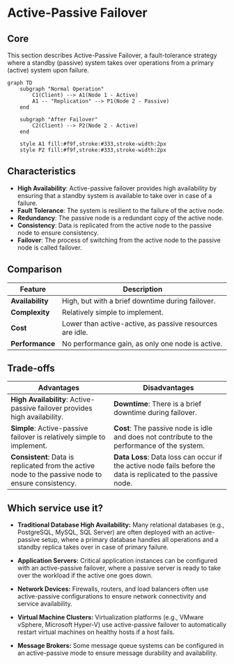 # Active-Passive Failover

## Core

This section describes Active-Passive Failover, a fault-tolerance strategy where a standby (passive) system takes over operations from a primary (active) system upon failure.

```mermaid
graph TD
    subgraph "Normal Operation"
        C1(Client) --> A1(Node 1 - Active)
        A1 -- "Replication" --> P1(Node 2 - Passive)
    end

    subgraph "After Failover"
        C2(Client) --> P2(Node 2 - Active)
    end

    style A1 fill:#f9f,stroke:#333,stroke-width:2px
    style P2 fill:#f9f,stroke:#333,stroke-width:2px
```

## Characteristics

- **High Availability**: Active-passive failover provides high availability by ensuring that a standby system is available to take over in case of a failure.
- **Fault Tolerance**: The system is resilient to the failure of the active node.
- **Redundancy**: The passive node is a redundant copy of the active node.
- **Consistency**: Data is replicated from the active node to the passive node to ensure consistency.
- **Failover**: The process of switching from the active node to the passive node is called failover.

## Comparison

| Feature | Description |
|---|---|
| **Availability** | High, but with a brief downtime during failover. |
| **Complexity** | Relatively simple to implement. |
| **Cost** | Lower than active-active, as passive resources are idle. |
| **Performance** | No performance gain, as only one node is active. |

## Trade-offs

| Advantages | Disadvantages |
|---|---|
| **High Availability**: Active-passive failover provides high availability. | **Downtime**: There is a brief downtime during failover. |
| **Simple**: Active-passive failover is relatively simple to implement. | **Cost**: The passive node is idle and does not contribute to the performance of the system. |
| **Consistent**: Data is replicated from the active node to the passive node to ensure consistency. | **Data Loss**: Data loss can occur if the active node fails before the data is replicated to the passive node. |

## Which service use it?



-   **Traditional Database High Availability:** Many relational databases (e.g., PostgreSQL, MySQL, SQL Server) are often deployed with an active-passive setup, where a primary database handles all operations and a standby replica takes over in case of primary failure.

-   **Application Servers:** Critical application instances can be configured with an active-passive failover, where a passive server is ready to take over the workload if the active one goes down.

-   **Network Devices:** Firewalls, routers, and load balancers often use active-passive configurations to ensure network connectivity and service availability.

-   **Virtual Machine Clusters:** Virtualization platforms (e.g., VMware vSphere, Microsoft Hyper-V) use active-passive failover to automatically restart virtual machines on healthy hosts if a host fails.

-   **Message Brokers:** Some message queue systems can be configured in an active-passive mode to ensure message durability and availability.

